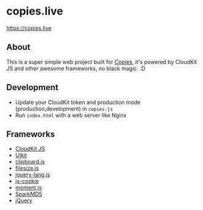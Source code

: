 # copies.live
https://copies.live


## About
This is a super simple web project built for [Copies](https://lkmake.com/copies?ref=github), it's powered by CloudKit JS and other awesome frameworks, no black magic. :D


## Development
- Update your CloudKit token and production mode (production,development) in `copies.js`
- Run `index.html` with a web server like Nginx


## Frameworks
- [CloudKit JS](https://developer.apple.com/documentation/cloudkitjs)
- [UIkit](https://github.com/uikit/uikit)
- [clipboard.js](https://github.com/zenorocha/clipboard.js/)
- [filesize.js](https://github.com/avoidwork/filesize.js)
- [jquery-lang.js](https://github.com/Irrelon/jquery-lang-js)
- [js-cookie](https://github.com/js-cookie/js-cookie)
- [moment.js](https://github.com/moment/moment/)
- [SparkMD5](https://github.com/satazor/js-spark-md5)
- [jQuery](https://jquery.com)
